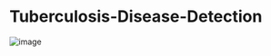 # Tuberculosis-Disease-Detection
![image](https://github.com/user-attachments/assets/9f5880e2-a1d6-47fd-95d2-eddc6c5826d2)
